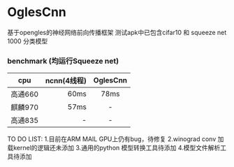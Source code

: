 # OglesCnn
基于opengles的神经网络前向传播框架
测试apk中已包含cifar10 和 squeeze net 1000 分类模型
### benchmark (均运行Squeeze net)
| cpu        | ncnn(4线程)   |  OglesCnn  |
| --------   | -----:  | :----:  |
| 高通660     | 60ms |   78ms     |
| 麒麟970        |  57ms   |   -   |
| 高通835       |   - |  -  |  
TO DO LIST:
1.目前在ARM MAIL GPU上仍有bug，待修复
2.winograd conv 加载kernel的逻辑还未添加
3.通用的python 模型转换工具待添加
4.模型文件解析工具待添加
